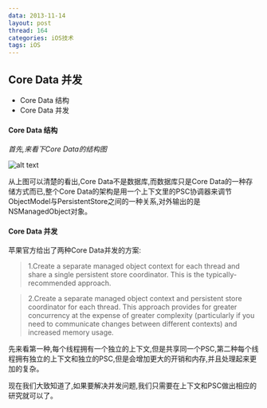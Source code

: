 ```yaml
---
data: 2013-11-14
layout: post
thread: 164
categories: iOS技术
tags: iOS
---
```


## Core Data 并发 ##
* Core Data 结构 
* Core Data 并发

#### Core Data 结构 
_首先,来看下Core Data的结构图_  

![alt text](../album/iOS技术/Coredata并发/CoreData结构.png "CoreData结构")

从上图可以清楚的看出,Core Data不是数据库,而数据库只是Core Data的一种存储方式而已,整个Core Data的架构是用一个上下文里的PSC协调器来调节ObjectModel与PersistentStore之间的一种关系,对外输出的是NSManagedObject对象。  
#### Core Data 并发
苹果官方给出了两种Core Data并发的方案:
> 1.Create a separate managed object context for each thread and share a single persistent store coordinator.
This is the typically-recommended approach.

> 2.Create a separate managed object context and persistent store coordinator for each thread.
This approach provides for greater concurrency at the expense of greater complexity (particularly if you need to communicate changes between different contexts) and increased memory usage.  

先来看第一种,每个线程拥有一个独立的上下文,但是共享同一个PSC,第二种每个线程拥有独立的上下文和独立的PSC,但是会增加更大的开销和内存,并且处理起来更加的复杂。

现在我们大致知道了,如果要解决并发问题,我们只需要在上下文和PSC做出相应的研究就可以了。

